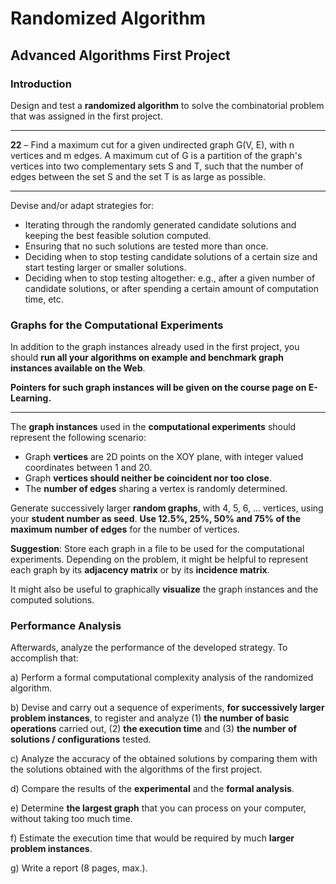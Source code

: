 # Randomized Algorithm
## Advanced Algorithms First Project

### Introduction
Design and test a **randomized algorithm** to solve the combinatorial problem that was assigned in the first project.

---

**22** – Find a maximum cut for a given undirected graph G(V, E), with n vertices and m edges. A
maximum cut of G is a partition of the graph's vertices into two complementary sets S and T, such
that the number of edges between the set S and the set T is as large as possible.

---

Devise and/or adapt strategies for:

- Iterating through the randomly generated candidate solutions and keeping the best
feasible solution computed.
- Ensuring that no such solutions are tested more than once.
- Deciding when to stop testing candidate solutions of a certain size and start testing
larger or smaller solutions.
- Deciding when to stop testing altogether: e.g., after a given number of candidate
solutions, or after spending a certain amount of computation time, etc.

### Graphs for the Computational Experiments

In addition to the graph instances already used in the first project, you should **run all your
algorithms on example and benchmark graph instances available on the Web**.

**Pointers for such graph instances will be given on the course page on E-Learning.**

---

The **graph instances** used in the **computational experiments** should represent the following
scenario:

- Graph **vertices** are 2D points on the XOY plane, with integer valued coordinates between
  1 and 20.
- Graph **vertices should neither be coincident nor too close**.
- The **number of edges** sharing a vertex is randomly determined.

Generate successively larger **random graphs**, with 4, 5, 6, … vertices, using your **student number
as seed**. **Use 12.5%, 25%, 50% and 75% of the maximum number of edges** for the number of vertices.

**Suggestion**: Store each graph in a file to be used for the computational experiments.
Depending on the problem, it might be helpful to represent each graph by its **adjacency matrix** or
by its **incidence matrix**.

It might also be useful to graphically **visualize** the graph instances and the computed solutions.

### Performance Analysis

Afterwards, analyze the performance of the developed strategy. To accomplish that:

a) Perform a formal computational complexity analysis of the randomized algorithm.

b) Devise and carry out a sequence of experiments, **for successively larger problem
instances**, to register and analyze (1) **the number of basic operations** carried out, (2) **the
execution time** and (3) **the number of solutions / configurations** tested.

c) Analyze the accuracy of the obtained solutions by comparing them with the solutions
obtained with the algorithms of the first project.

d) Compare the results of the **experimental** and the **formal analysis**.

e) Determine **the largest graph** that you can process on your computer, without taking too
much time.

f) Estimate the execution time that would be required by much **larger problem instances**.

g) Write a report (8 pages, max.).


